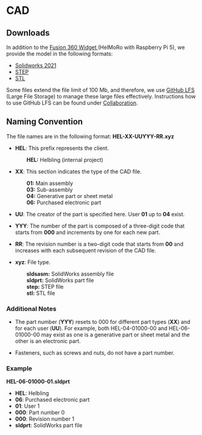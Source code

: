 # CAD 

## Downloads

In addition to the [Fusion 360 Widget ](https://helbling2.autodesk360.com/shares/public/SHd38bfQT1fb47330c99f726a386eb5b24d0) (HelMoRo with Raspberry Pi 5), we provide the model in the following formats:

- [Solidworks 2021](https://github.com/Helbling-Technik/HelMoRo/tree/master/cad/solidworks) 
- [STEP](https://github.com/Helbling-Technik/HelMoRo/tree/master/cad/step) 
- [STL](https://github.com/Helbling-Technik/HelMoRo/tree/master/cad/stl) 

Some files extend the file limit of 100 Mb, and therefore, we use [GitHub LFS](https://git-lfs.com/) (Large File Storage) to manage these large files effectively. Instructions how to use GitHub LFS can be found under [Collaboration](../../collaboration#accessing-the-repository).


## Naming Convention


The file names are in the following format:
**HEL-XX-UUYYY-RR.xyz**

- **HEL**: This prefix represents the client.
    <div style="margin-left: 20px;">
        <strong>&nbsp;&nbsp;&nbsp;HEL:</strong> Helbling (internal project)<br>
    </div>


- **XX**: This section indicates the type of the CAD file.
    <div style="margin-left: 20px;">
        <strong>&nbsp;&nbsp;&nbsp;01:</strong> Main assembly<br>
        <strong>&nbsp;&nbsp;&nbsp;03:</strong> Sub-assembly<br>
        <strong>&nbsp;&nbsp;&nbsp;04:</strong> Generative part or sheet metal<br>
        <strong>&nbsp;&nbsp;&nbsp;06:</strong> Purchased electronic part
    </div>


- **UU**: The creator of the part is specified here. User **01** up to **04** exist.

- **YYY**: The number of the part is composed of a three-digit code that starts from **000** and increments by one for each new part.

- **RR**: The revision number is a two-digit code that starts from **00** and increases with each subsequent revision of the CAD file.

- **xyz**: File type.
    <div style="margin-left: 20px;">
        <strong>&nbsp;&nbsp;&nbsp;sldsasm:</strong> SolidWorks assembly file<br>
        <strong>&nbsp;&nbsp;&nbsp;sldprt:</strong> SolidWorks part file<br>
        <strong>&nbsp;&nbsp;&nbsp;step:</strong> STEP file<br>
        <strong>&nbsp;&nbsp;&nbsp;stl:</strong> STL file<br>
    </div>
 

### Additional Notes

- The part number (**YYY**) resets to 000 for different part types (**XX**) and for each user (**UU**). For example, both HEL-04-01000-00 and HEL-06-01000-00 may exist as one is a generative part or sheet metal and the other is an electronic part.

- Fasteners, such as screws and nuts, do not have a part number.

### Example

**HEL-06-01000-01.sldprt**

- **HEL**: Helbling
- **06**: Purchased electronic part
- **01**: User 1
- **000**: Part number 0
- **000**: Revision number 1
- **sldprt**: SolidWorks part file





